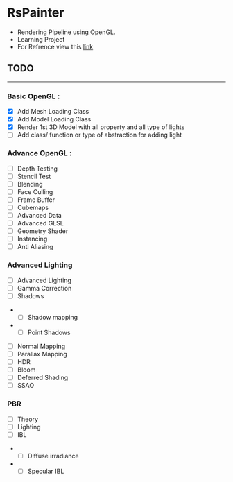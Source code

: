 # RsPainter
* Rendering Pipeline using OpenGL. 
* Learning Project
* For Refrence view this [link](https://learnopengl.com/Introduction)

## TODO 
<hr>

### Basic OpenGL :
- [x] Add Mesh Loading Class
- [x] Add Model Loading Class
- [x] Render 1st 3D Model with all property and all type of lights
- [ ] Add class/ function or type of abstraction for adding light  

### Advance OpenGL :
- [ ] Depth Testing
- [ ] Stencil Test
- [ ] Blending
- [ ] Face Culling
- [ ] Frame Buffer
- [ ] Cubemaps
- [ ] Advanced Data
- [ ] Advanced GLSL
- [ ] Geometry Shader
- [ ] Instancing
- [ ] Anti Aliasing

### Advanced Lighting
- [ ] Advanced Lighting
- [ ] Gamma Correction
- [ ] Shadows
- - [ ] Shadow mapping
- - [ ] Point Shadows
- [ ] Normal Mapping 
- [ ] Parallax Mapping
- [ ] HDR
- [ ] Bloom
- [ ] Deferred Shading
- [ ] SSAO

### PBR 
- [ ] Theory
- [ ] Lighting
- [ ] IBL
- - [ ] Diffuse irradiance
- - [ ] Specular IBL
